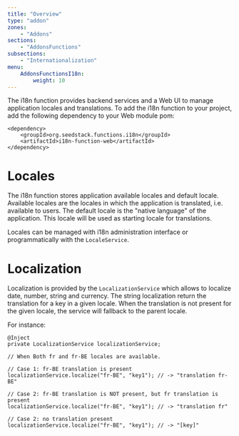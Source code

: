 ```yaml
---
title: "Overview"
type: "addon"
zones:
    - "Addons"
sections:
    - "AddonsFunctions"
subsections:
    - "Internationalization"
menu:
    AddonsFunctionsI18n:
        weight: 10
---
```


The i18n function provides backend services and a Web UI to manage application locales and translations. To add the
i18n function to your project, add the following dependency to your Web module pom:

    <dependency>
        <groupId>org.seedstack.functions.i18n</groupId>
        <artifactId>i18n-function-web</artifactId>
    </dependency>

# Locales

The i18n function stores application available locales and default locale. Available locales are the locales in which
the application is translated, i.e. available to users. The default locale is the "native language" of the application.
This locale will be used as starting locale for translations.

Locales can be managed with i18n administration interface or programmatically with the `LocaleService`.

# Localization

Localization is provided by the `LocalizationService` which allows to localize date, number, string and currency.
The string localization return the translation for a key in a given locale. When the translation is not present 
for the given locale, the service will fallback to the parent locale.

For instance:

    @Inject
    private LocalizationService localizationService;

    // When Both fr and fr-BE locales are available.
    
    // Case 1: fr-BE translation is present
    localizationService.localize("fr-BE", "key1"); // -> "translation fr-BE"
    
    // Case 2: fr-BE translation is NOT present, but fr translation is present
    localizationService.localize("fr-BE", "key1"); // -> "translation fr"
    
    // Case 2: no translation present
    localizationService.localize("fr-BE", "key1"); // -> "[key]"













